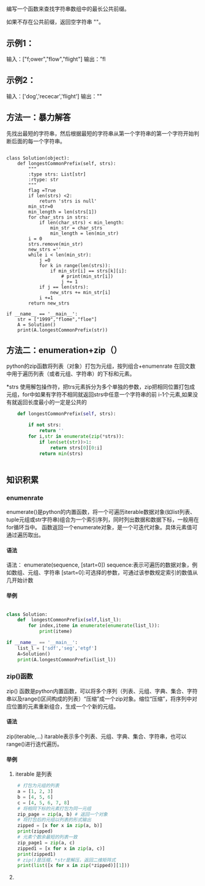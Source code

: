 # 


编写一个函数来查找字符串数组中的最长公共前缀。

如果不存在公共前缀，返回空字符串 ""。
## 示例1：
输入：["f;ower","flow","flight"]
输出：”fl
## 示例2：
输入：['dog','rececar','flight']
输出：""

## 方法一：暴力解答
先找出最短的字符串，然后根据最短的字符串从第一个字符串的第一个字符开始判断后面的每一个字符串。
```pyhton

class Solution(object):
    def longestCommonPrefix(self, strs):
        """
        :type strs: List[str]
        :rtype: str
        """
        flag =True
        if len(strs) <2:
            return 'strs is null'
        min_str=0
        min_length = len(strs[1])
        for char_strs in strs:
            if len(char_strs) < min_length:
                min_str = char_strs
                min_length = len(min_str)
        i = 0
        strs.remove(min_str)
        new_strs =''
        while i < len(min_str):
            j =0
            for k in range(len(strs)):
                if min_str[i] == strs[k][i]:
                    # print(min_str[i])
                    j += 1
            if j == len(strs):
                new_strs += min_str[i]
            i +=1
        return new_strs

if __name__ == '__main__':
    str = ["1999","flome","floe"]
    A = Solution()
    print(A.longestCommonPrefix(str))
```
## 方法二：enumeration+zip（）

python的zip函数将列表（对象）打包为元组，按列组合+enumenrate 在回文数中用于遍历列表（或者元组、字符串）的下标和元素。

*strs 使用解包操作符，把trs元素拆分为多个单独的参数，zip把相同位置打包成元组，for中如果有字符不相同就返回strs中任意一个字符串的前 i-1个元素,如果没有就返回长度最小的一定是公共的

```python
    def longestCommonPrefix(self, strs):

        if not strs:
            return ''
        for i,str in enumerate(zip(*strs)):
            if len(set(str))>1:
                return strs[0][0:i]
            return min(strs)
        
```
## 知识积累
### enumenrate 
enumerate()是python的内置函数，将一个可遍历iterable数据对象(如list列表、tuple元组或str字符串)组合为一个索引序列，同时列出数据和数据下标，一般用在for循环当中。
函数返回一个enumerate对象，是一个可迭代对象。具体元素值可通过遍历取出。
#### 语法
语法： enumerate(sequence, [start=0])
sequence:表示可遍历的数据对象，例如数组、元组、字符串
[start=0]:可选择的参数，可通过该参数规定索引的数值从几开始计数
####  举例
```python

class Solution:
    def  longestCommonPrefix(self,list_l):
        for index,iteme in enumerate(enumerate(list_l)):
            print(iteme)

if __name__ == '__main__':
    list_l = ['sdf','seg','etgf']
    A=Solution()
    print(A.longestCommonPrefix(list_l))

```
### zip()函数
zip() 函数是python内置函数，可以将多个序列（列表、元组、字典、集合、字符串以及range()区间构成的列表）“压缩”成一个zip对象。缩位“压缩”，将序列中对应位置的元素重新组合，生成一个个新的元组。
#### 语法
zip(iterable,...)
itarable表示多个列表、元组、字典、集合、字符串，也可以range()进行迭代遍历。
#### 举例
1. iterable 是列表
```python
	# 打包为元组的列表
    a = [1, 2, 3]
    b = [4, 5, 6]
    c = [4, 5, 6, 7, 8]
    # 将相同下标的元素打包为同一元组
    zip_page = zip(a, b) # 返回一个对象
    # 将打包后的元组以列表的形式输出
    zipped = [x for x in zip(a, b)]
    print(zipped)
    # 元素个数余最短的列表一致
    zip_page1 = zip(a, c)
    zipped1 = [x for x in zip(a, c)]
    print(zipped1)
    # zip()是压缩，*str是解压，返回二维矩阵式
    print(list([x for x in zip(*zipped)][1]))
```
2. 
